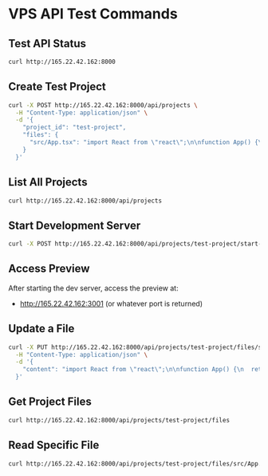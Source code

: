 # VPS API Test Commands

## Test API Status
```bash
curl http://165.22.42.162:8000
```

## Create Test Project
```bash
curl -X POST http://165.22.42.162:8000/api/projects \
  -H "Content-Type: application/json" \
  -d '{
    "project_id": "test-project",
    "files": {
      "src/App.tsx": "import React from \"react\";\n\nfunction App() {\n  return (\n    <div className=\"App\">\n      <h1>Hello VPS World!</h1>\n      <p>This is a test project running on VPS</p>\n    </div>\n  );\n}\n\nexport default App;"
    }
  }'
```

## List All Projects
```bash
curl http://165.22.42.162:8000/api/projects
```

## Start Development Server
```bash
curl -X POST http://165.22.42.162:8000/api/projects/test-project/start-preview
```

## Access Preview
After starting the dev server, access the preview at:
- http://165.22.42.162:3001 (or whatever port is returned)

## Update a File
```bash
curl -X PUT http://165.22.42.162:8000/api/projects/test-project/files/src/App.tsx \
  -H "Content-Type: application/json" \
  -d '{
    "content": "import React from \"react\";\n\nfunction App() {\n  return (\n    <div className=\"App\">\n      <h1>Updated VPS Project!</h1>\n      <p>This file was updated via API</p>\n      <p>Hot Module Replacement should work!</p>\n    </div>\n  );\n}\n\nexport default App;"
  }'
```

## Get Project Files
```bash
curl http://165.22.42.162:8000/api/projects/test-project/files
```

## Read Specific File
```bash
curl http://165.22.42.162:8000/api/projects/test-project/files/src/App.tsx
```
